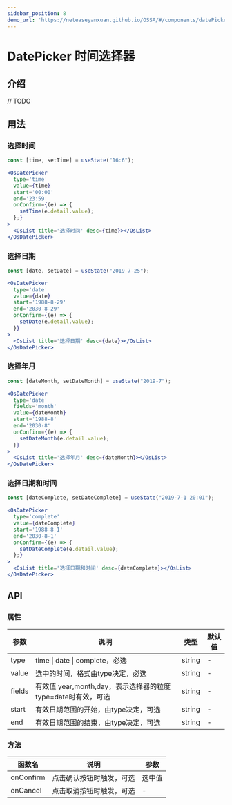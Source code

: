 ```yaml
---
sidebar_position: 8
demo_url: 'https://neteaseyanxuan.github.io/OSSA/#/components/datePicker/demo/index'
---
```


# DatePicker 时间选择器

## 介绍
// TODO

## 用法
### 选择时间
```jsx
const [time, setTime] = useState("16:6");
```
```jsx
<OsDatePicker
  type='time'
  value={time} 
  start='00:00'
  end='23:59'
  onConfirm={(e) => {
    setTime(e.detail.value);
  };}
>
  <OsList title='选择时间' desc={time}></OsList>
</OsDatePicker>
```
### 选择日期
```jsx
const [date, setDate] = useState("2019-7-25");
```
```jsx
<OsDatePicker
  type='date'
  value={date}
  start='1988-8-29'
  end='2030-8-29'
  onConfirm={(e) => {
    setDate(e.detail.value);
  }}
>
  <OsList title='选择日期' desc={date}></OsList>
</OsDatePicker>
```
### 选择年月
```jsx
const [dateMonth, setDateMonth] = useState("2019-7");
```
```jsx
<OsDatePicker
  type='date'
  fields='month'
  value={dateMonth}
  start='1988-8'
  end='2030-8'
  onConfirm={(e) => {
    setDateMonth(e.detail.value);
  }}
>
  <OsList title='选择年月' desc={dateMonth}></OsList>
</OsDatePicker>
```
### 选择日期和时间
```jsx
const [dateComplete, setDateComplete] = useState("2019-7-1 20:01");
```
```jsx
<OsDatePicker
  type='complete'
  value={dateComplete}
  start='1988-8-1'
  end='2030-8-1'
  onConfirm={(e) => {
    setDateComplete(e.detail.value);
  };}
>
  <OsList title='选择日期和时间' desc={dateComplete}></OsList>
</OsDatePicker>
```



## API
### 属性
| 参数   | 说明                                                               | 类型   | 默认值 |
| ------ | ------------------------------------------------------------------ | ------ | ------ |
| type   | time \| date \| complete，必选                                     | string | -      |
| value  | 选中的时间，格式由type决定，必选                                   | string | -      |
| fields | 有效值 year,month,day，表示选择器的粒度 type=date时有效，可选       | string | -      |
| start  | 有效日期范围的开始，由type决定，可选                                | string | -      |
| end    | 有效日期范围的结束，由type决定，可选 | string | -      |


### 方法
| 函数名    | 说明                     | 参数   |
| --------- | ------------------------ | ------ |
| onConfirm | 点击确认按钮时触发，可选 | 选中值 |
| onCancel  | 点击取消按钮时触发，可选 | -      |

